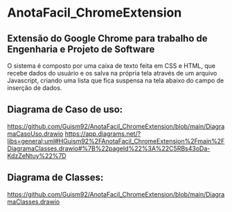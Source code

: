 # AnotaFacil_ChromeExtension
## Extensão do Google Chrome para trabalho de Engenharia e Projeto de Software

O sistema é composto por uma caixa de texto feita em CSS  e HTML, que recebe dados do usuário e os salva na própria tela através de um arquivo Javascript, criando uma lista que fica suspensa na tela abaixo do campo de inserção de dados.

## Diagrama de Caso de uso:
https://github.com/Guism92/AnotaFacil_ChromeExtension/blob/main/DiagramaCasoUso.drawio
https://app.diagrams.net/?libs=general;uml#HGuism92%2FAnotaFacil_ChromeExtension%2Fmain%2FDiagramaClasses.drawio#%7B%22pageId%22%3A%22C5RBs43oDa-KdzZeNtuy%22%7D

## Diagrama de Classes:
https://github.com/Guism92/AnotaFacil_ChromeExtension/blob/main/DiagramaClasses.drawio

